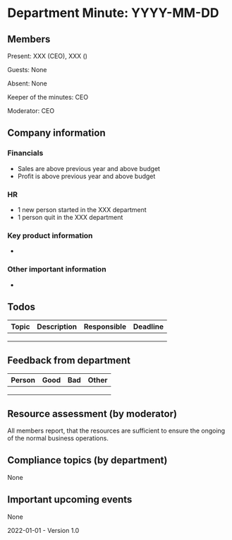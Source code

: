 # Department Minute: YYYY-MM-DD

## Members

Present: XXX (CEO), XXX ()

Guests: None

Absent: None

Keeper of the minutes: CEO

Moderator: CEO

## Company information

### Financials

* Sales are above previous year and above budget
* Profit is above previous year and above budget

### HR

* 1 new person started in the XXX department
* 1 person quit in the XXX department

### Key product information

* 

### Other important information

* 

## Todos

| Topic | Description | Responsible | Deadline |
| ----- | ----------- | ----------- | -------- |
|       |             |             |          |
|       |             |             |          |
|       |             |             |          |

## Feedback from department

| Person | Good | Bad  | Other |
| ------ | ---- | ---- | ----- |
|        |      |      |       |
|        |      |      |       |
|        |      |      |       |

## Resource assessment (by moderator)

All members report, that the resources are sufficient to ensure the ongoing of the normal business operations.

## Compliance topics (by department)

None

## Important upcoming events

None



2022-01-01 - Version 1.0

